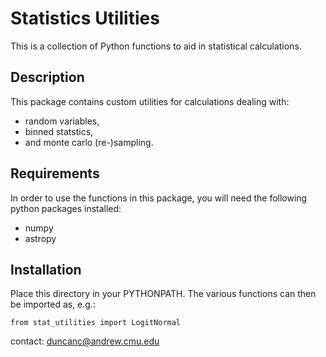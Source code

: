 # Statistics Utilities

This is a collection of Python functions to aid in statistical calculations.    


## Description

This package contains custom utilities for calculations dealing with:

* random variables,
* binned statstics,
* and monte carlo (re-)sampling.


## Requirements

In order to use the functions in this package, you will need the following python packages installed:

* numpy
* astropy


## Installation

Place this directory in your PYTHONPATH.  The various functions can then be imported as, e.g.:  

```
from stat_utilities import LogitNormal
```  

contact:
duncanc@andrew.cmu.edu